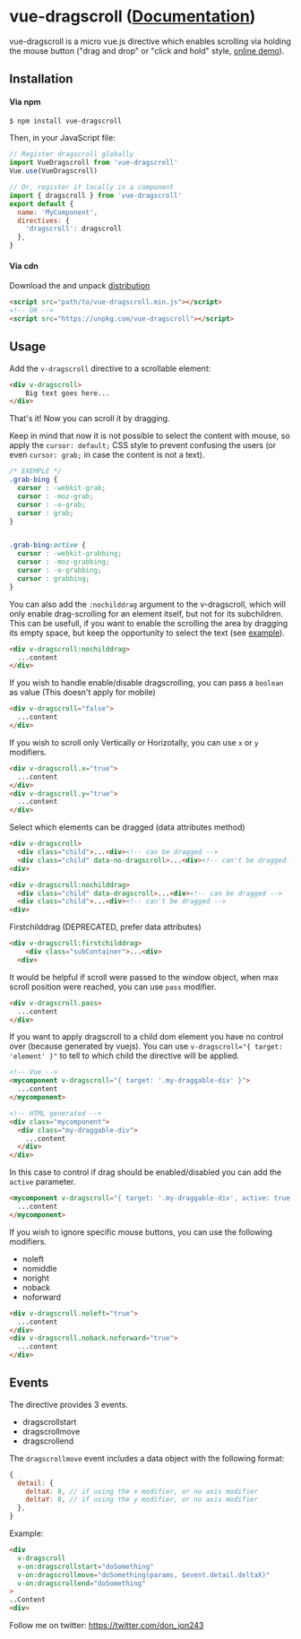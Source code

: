 # vue-dragscroll ([Documentation](https://donmbelembe.github.io/vue-dragscroll/))

vue-dragscroll is a micro vue.js directive which
enables scrolling via holding the mouse button ("drag and drop" or
"click and hold" style, [online
demo](https://donmbelembe.github.io/vue-dragscroll/)).

## Installation

#### Via npm

```sh
$ npm install vue-dragscroll
```

Then, in your JavaScript file:

```js
// Register dragscroll globally
import VueDragscroll from 'vue-dragscroll'
Vue.use(VueDragscroll)

// Or, register it locally in a component
import { dragscroll } from 'vue-dragscroll'
export default {
  name: 'MyComponent',
  directives: {
    'dragscroll': dragscroll
  },
}
```

#### Via cdn

Download the and unpack
[distribution](https://github.com/donmbelembe/vue-dragscroll/releases)

```html
<script src="path/to/vue-dragscroll.min.js"></script>
<!-- OR -->
<script src="https://unpkg.com/vue-dragscroll"></script>
```

## Usage

Add the `v-dragscroll` directive to a scrollable element:

```html
<div v-dragscroll>
    Big text goes here...
</div>
```

That's it! Now you can scroll it by dragging.

Keep in mind that now it is not possible to select the content with
mouse, so apply the `cursor: default;` CSS style to prevent confusing
the users (or even `cursor: grab;` in case the content is not a text).
```css
/* EXEMPLE */
.grab-bing {
  cursor : -webkit-grab;
  cursor : -moz-grab;
  cursor : -o-grab;
  cursor : grab;
}


.grab-bing:active {
  cursor : -webkit-grabbing;
  cursor : -moz-grabbing;
  cursor : -o-grabbing;
  cursor : grabbing;
}
```

You can also add the `:nochilddrag` argument to the v-dragscroll,
which will only enable drag-scrolling for an element itself, but not
for its subchildren. This can be usefull, if you want to enable the
scrolling the area by dragging its empty space, but keep the
opportunity to select the text (see
[example](http://asvd.github.io/jailed/demos/web/process/)).
```html
<div v-dragscroll:nochilddrag>
  ...content
</div>
```

If you wish to handle enable/disable dragscrolling, you can pass a `boolean` as value (This doesn't apply for mobile)
```html
<div v-dragscroll="false">
  ...content
</div>
```

If you wish to scroll only Vertically or Horizotally, you can use `x` or `y` modifiers.
```html
<div v-dragscroll.x="true">
  ...content
</div>
<div v-dragscroll.y="true">
  ...content
</div>
```

Select which elements can be dragged (data attributes method)
```html
<div v-dragscroll> 
  <div class="child">...<div><!-- can be dragged -->
  <div class="child" data-no-dragscroll>...<div><!-- can't be dragged -->
<div>

<div v-dragscroll:nochilddrag> 
  <div class="child" data-dragscroll>...<div><!-- can be dragged -->
  <div class="child">...<div><!-- can't be dragged -->
<div>
```

Firstchilddrag (DEPRECATED, prefer data attributes)
```html
<div v-dragscroll:firstchilddrag> 
    <div class="subContainer">...<div> 
  <div>
```

It would be helpful if scroll were passed to the window object, when max scroll position were reached, you can use `pass` modifier.
```html
<div v-dragscroll.pass>
  ...content
</div>
```


If you want to apply dragscroll to a child dom element you have no control over (because generated by vuejs). You can use `v-dragscroll="{ target: 'element' }"` to tell to which child the directive will be applied.
```html
<!-- Vue -->
<mycomponent v-dragscroll="{ target: '.my-draggable-div' }">
  ...content
</mycomponent>

<!-- HTML generated -->
<div class="mycomponent">
  <div class="my-draggable-div">
    ...content
  </div>
</div>
```

In this case to control if drag should be enabled/disabled you can add the `active` parameter.
```html
<mycomponent v-dragscroll="{ target: '.my-draggable-div', active: true }">
  ...content
</mycomponent>
```

If you wish to ignore specific mouse buttons, you can use the following modifiers.

* noleft
* nomiddle
* noright
* noback
* noforward

```html
<div v-dragscroll.noleft="true">
  ...content
</div>
<div v-dragscroll.noback.noforward="true">
  ...content
</div>
```

## Events

The directive provides 3 events.

* dragscrollstart
* dragscrollmove
* dragscrollend

The `dragscrollmove` event includes a data object with the following format:

```js
{
  detail: {
    deltaX: 0, // if using the x modifier, or no axis modifier
    deltaY: 0, // if using the y modifier, or no axis modifier
  },
}
```

Example:

```html
<div
  v-dragscroll
  v-on:dragscrollstart="doSomething"
  v-on:dragscrollmove="doSomething(params, $event.detail.deltaX)"
  v-on:dragscrollend="doSomething"
>
..Content
<div>
```

Follow me on twitter: https://twitter.com/don_jon243
